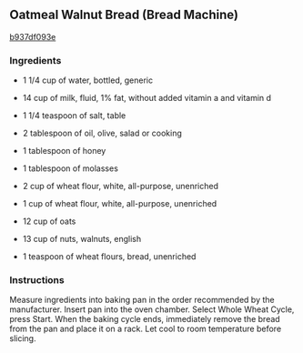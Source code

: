 ## Oatmeal Walnut Bread (Bread Machine)

[b937df093e](http://www.food.com/recipe/oatmeal-walnut-bread-bread-machine-462270)

### Ingredients

 - 1 1/4 cup of water, bottled, generic

 - 14 cup of milk, fluid, 1% fat, without added vitamin a and vitamin d

 - 1 1/4 teaspoon of salt, table

 - 2 tablespoon of oil, olive, salad or cooking

 - 1 tablespoon of honey

 - 1 tablespoon of molasses

 - 2 cup of wheat flour, white, all-purpose, unenriched

 - 1 cup of wheat flour, white, all-purpose, unenriched

 - 12 cup of oats

 - 13 cup of nuts, walnuts, english

 - 1 teaspoon of wheat flours, bread, unenriched

### Instructions

Measure ingredients into baking pan in the order recommended by the manufacturer. Insert pan into the oven chamber. Select Whole Wheat Cycle, press Start. When the baking cycle ends, immediately remove the bread from the pan and place it on a rack. Let cool to room temperature before slicing.